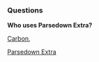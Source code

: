 ### Questions

**Who uses Parsedown Extra?**

[Carbon](/docs/01-welcome.md),

[Parsedown Extra](/docs/parsedown.md)




